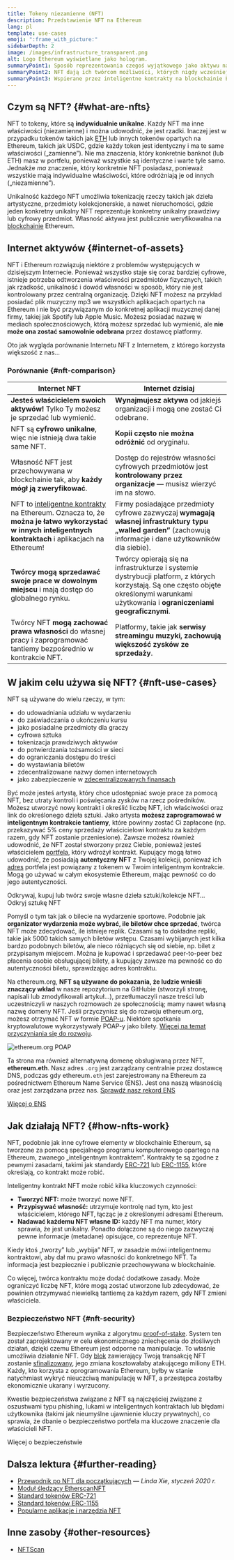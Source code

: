 ```yaml
---
title: Tokeny niezamienne (NFT)
description: Przedstawienie NFT na Ethereum
lang: pl
template: use-cases
emoji: ":frame_with_picture:"
sidebarDepth: 2
image: /images/infrastructure_transparent.png
alt: Logo Ethereum wyświetlane jako hologram.
summaryPoint1: Sposób reprezentowania czegoś wyjątkowego jako aktywu na blockchainie Ethereum.
summaryPoint2: NFT dają ich twórcom możliwości, których nigdy wcześniej nie mieli.
summaryPoint3: Wspierane przez inteligentne kontrakty na blockchainie Ethereum.
---
```


## Czym są NFT? {#what-are-nfts}

NFT to tokeny, które są **indywidualnie unikalne**. Każdy NFT ma inne właściwości (niezamienne) i można udowodnić, że jest rzadki. Inaczej jest w przypadku tokenów takich jak [ETH](/glossary/#ether) lub innych tokenów opartych na Ethereum, takich jak USDC, gdzie każdy token jest identyczny i ma te same właściwości („zamienne”). Nie ma znaczenia, który konkretnie banknot (lub ETH) masz w portfelu, ponieważ wszystkie są identyczne i warte tyle samo. Jednakże _ma_ znaczenie, który konkretnie NFT posiadasz, ponieważ wszystkie mają indywidualne właściwości, które odróżniają je od innych („niezamienne”).

Unikalność każdego NFT umożliwia tokenizację rzeczy takich jak dzieła artystyczne, przedmioty kolekcjonerskie, a nawet nieruchomości, gdzie jeden konkretny unikalny NFT reprezentuje konkretny unikalny prawdziwy lub cyfrowy przedmiot. Własność aktywa jest publicznie weryfikowalna na [blockchainie](/glossary/#blockchain) Ethereum.

<YouTube id="Xdkkux6OxfM" />

## Internet aktywów {#internet-of-assets}

NFT i Ethereum rozwiązują niektóre z problemów występujących w dzisiejszym Internecie. Ponieważ wszystko staje się coraz bardziej cyfrowe, istnieje potrzeba odtworzenia właściwości przedmiotów fizycznych, takich jak rzadkość, unikalność i dowód własności w sposób, który nie jest kontrolowany przez centralną organizację. Dzięki NFT możesz na przykład posiadać plik muzyczny mp3 we wszystkich aplikacjach opartych na Ethereum i nie być przywiązanym do konkretnej aplikacji muzycznej danej firmy, takiej jak Spotify lub Apple Music. Możesz posiadać nazwę w mediach społecznościowych, którą możesz sprzedać lub wymienić, ale **nie może ona zostać samowolnie odebrana** przez dostawcę platformy.

Oto jak wygląda porównanie Internetu NFT z Internetem, z którego korzysta większość z nas...

### Porównanie {#nft-comparison}

| Internet NFT                                                                                                                                                                         | Internet dzisiaj                                                                                                                                                                          |
| ------------------------------------------------------------------------------------------------------------------------------------------------------------------------------------ | ----------------------------------------------------------------------------------------------------------------------------------------------------------------------------------------- |
| **Jesteś właścicielem swoich aktywów!** Tylko Ty możesz je sprzedać lub wymienić.                                                                                                    | **Wynajmujesz aktywa** od jakiejś organizacji i mogą one zostać Ci odebrane.                                                                                                              |
| NFT są **cyfrowo unikalne**, więc nie istnieją dwa takie same NFT.                                                                                                                   | **Kopii często nie można odróżnić** od oryginału.                                                                                                                                         |
| Własność NFT jest przechowywana w blockchainie tak, aby **każdy mógł ją zweryfikować**.                                                                                              | Dostęp do rejestrów własności cyfrowych przedmiotów jest **kontrolowany przez organizacje** — musisz wierzyć im na słowo.                                                                 |
| NFT to [inteligentne kontrakty](/glossary/#smart-contract) na Ethereum. Oznacza to, że **można je łatwo wykorzystać w innych inteligentnych kontraktach** i aplikacjach na Ethereum! | Firmy posiadające przedmioty cyfrowe zazwyczaj **wymagają własnej infrastruktury typu „walled garden”** (zachowują informacje i dane użytkowników dla siebie).                            |
| **Twórcy mogą sprzedawać swoje prace w dowolnym miejscu** i mają dostęp do globalnego rynku.                                                                                         | Twórcy opierają się na infrastrukturze i systemie dystrybucji platform, z których korzystają. Są one często objęte określonymi warunkami użytkowania i **ograniczeniami geograficznymi**. |
| Twórcy NFT **mogą zachować prawa własności** do własnej pracy i zaprogramować tantiemy bezpośrednio w kontrakcie NFT.                                                                | Platformy, takie jak **serwisy streamingu muzyki, zachowują większość zysków ze sprzedaży**.                                                                                              |

## W jakim celu używa się NFT? {#nft-use-cases}

NFT są używane do wielu rzeczy, w tym:

- do udowadniania udziału w wydarzeniu
- do zaświadczania o ukończeniu kursu
- jako posiadalne przedmioty dla graczy
- cyfrowa sztuka
- tokenizacja prawdziwych aktywów
- do potwierdzania tożsamości w sieci
- do ograniczania dostępu do treści
- do wystawiania biletów
- zdecentralizowane nazwy domen internetowych
- jako zabezpieczenie w [zdecentralizowanych finansach](/glossary/#defi)

Być może jesteś artystą, który chce udostępniać swoje prace za pomocą NFT, bez utraty kontroli i poświęcania zysków na rzecz pośredników. Możesz utworzyć nowy kontrakt i określić liczbę NFT, ich właściwości oraz link do określonego dzieła sztuki. Jako artysta **możesz zaprogramować w inteligentnym kontrakcie tantiemy**, które powinny zostać Ci zapłacone (np. przekazywać 5% ceny sprzedaży właścicielowi kontraktu za każdym razem, gdy NFT zostanie przeniesione). Zawsze możesz również udowodnić, że NFT został stworzony przez Ciebie, ponieważ jesteś właścicielem [portfela](/glossary/#wallet), który wdrożył kontrakt. Kupujący mogą łatwo udowodnić, że posiadają **autentyczny NFT** z Twojej kolekcji, ponieważ ich [adres](/glossary/#address) portfela jest powiązany z tokenem w Twoim inteligentnym kontrakcie. Mogą go używać w całym ekosystemie Ethereum, mając pewność co do jego autentyczności.

<InfoBanner shouldSpaceBetween emoji=":eyes:" mt="8">
  <div>Odkrywaj, kupuj lub twórz swoje własne dzieła sztuki/kolekcje NFT...</div>
  <ButtonLink href="/apps/categories/collectibles">
    Odkryj sztukę NFT
  </ButtonLink>
</InfoBanner>

Pomyśl o tym tak jak o bilecie na wydarzenie sportowe. Podobnie jak **organizator wydarzenia może wybrać, ile biletów chce sprzedać**, twórca NFT może zdecydować, ile istnieje replik. Czasami są to dokładne repliki, takie jak 5000 takich samych biletów wstępu. Czasami wybijanych jest kilka bardzo podobnych biletów, ale nieco różniących się od siebie, np. bilet z przypisanym miejscem. Można je kupować i sprzedawać peer-to-peer bez płacenia osobie obsługującej bilety, a kupujący zawsze ma pewność co do autentyczności biletu, sprawdzając adres kontraktu.

Na ethereum.org, **NFT są używane do pokazania, że ludzie wnieśli znaczący wkład** w nasze repozytorium na GitHubie (stworzyli stronę, napisali lub zmodyfikowali artykuł...), przetłumaczyli nasze treści lub uczestniczyli w naszych rozmowach ze społecznością; mamy nawet własną nazwę domeny NFT. Jeśli przyczynisz się do rozwoju ethereum.org, możesz otrzymać NFT w formie [POAP-u](/glossary/#poap). Niektóre spotkania kryptowalutowe wykorzystywały POAP-y jako bilety. [Więcej na temat przyczyniania się do rozwoju](/contributing/#poap).

![ethereum.org POAP](./poap.png)

Ta strona ma również alternatywną domenę obsługiwaną przez NFT, **ethereum.eth**. Nasz adres `.org` jest zarządzany centralnie przez dostawcę DNS, podczas gdy ethereum`.eth` jest zarejestrowany na Ethereum za pośrednictwem Ethereum Name Service (ENS). Jest ona naszą własnością oraz jest zarządzana przez nas. [Sprawdź nasz rekord ENS](https://app.ens.domains/name/ethereum.eth)

[Więcej o ENS](https://app.ens.domains)

<Divider />

## Jak działają NFT? {#how-nfts-work}

NFT, podobnie jak inne cyfrowe elementy w blockchainie Ethereum, są tworzone za pomocą specjalnego programu komputerowego opartego na Ethereum, zwanego „inteligentnym kontraktem”. Kontrakty te są zgodne z pewnymi zasadami, takimi jak standardy [ERC-721](/glossary/#erc-721) lub [ERC-1155](/glossary/#erc-1155), które określają, co kontrakt może robić.

Inteligentny kontrakt NFT może robić kilka kluczowych czynności:

- **Tworzyć NFT:** może tworzyć nowe NFT.
- **Przypisywać własność:** utrzymuje kontrolę nad tym, kto jest właścicielem, którego NFT, łącząc je z określonymi adresami Ethereum.
- **Nadawać każdemu NFT własne ID:** każdy NFT ma numer, który sprawia, że jest unikalny. Ponadto dołączone są do niego zazwyczaj pewne informacje (metadane) opisujące, co reprezentuje NFT.

Kiedy ktoś „tworzy” lub „wybija” NFT, w zasadzie mówi inteligentnemu kontraktowi, aby dał mu prawo własności do konkretnego NFT. Ta informacja jest bezpiecznie i publicznie przechowywana w blockchainie.

Co więcej, twórca kontraktu może dodać dodatkowe zasady. Może ograniczyć liczbę NFT, które mogą zostać utworzone lub zdecydować, że powinien otrzymywać niewielką tantiemę za każdym razem, gdy NFT zmieni właściciela.

### Bezpieczeństwo NFT {#nft-security}

Bezpieczeństwo Ethereum wynika z algorytmu [proof-of-stake](/glossary/#pos). System ten został zaprojektowany w celu ekonomicznego zniechęcenia do złośliwych działań, dzięki czemu Ethereum jest odporne na manipulacje. To właśnie umożliwia działanie NFT. Gdy [blok](/glossary/#block) zawierający Twoją transakcję NFT zostanie [sfinalizowany](/glossary/#finality), jego zmiana kosztowałaby atakującego miliony ETH. Każdy, kto korzysta z oprogramowania Ethereum, byłby w stanie natychmiast wykryć nieuczciwą manipulację w NFT, a przestępca zostałby ekonomicznie ukarany i wyrzucony.

Kwestie bezpieczeństwa związane z NFT są najczęściej związane z oszustwami typu phishing, lukami w inteligentnych kontraktach lub błędami użytkownika (takimi jak nieumyślne ujawnienie kluczy prywatnych), co sprawia, że dbanie o bezpieczeństwo portfela ma kluczowe znaczenie dla właścicieli NFT.

<ButtonLink href="/security/">
  Więcej o bezpieczeństwie
</ButtonLink>

## Dalsza lektura {#further-reading}

- [Przewodnik po NFT dla początkujących](https://linda.mirror.xyz/df649d61efb92c910464a4e74ae213c4cab150b9cbcc4b7fb6090fc77881a95d) — _Linda Xie, styczeń 2020 r._
- [Moduł śledzący EtherscanNFT](https://etherscan.io/nft-top-contracts)
- [Standard tokenów ERC-721](/developers/docs/standards/tokens/erc-721/)
- [Standard tokenów ERC-1155](/developers/docs/standards/tokens/erc-1155/)
- [Popularne aplikacje i narzędzia NFT](https://www.ethereum-ecosystem.com/blockchains/ethereum/nfts)

## Inne zasoby {#other-resources}

- [NFTScan](https://nftscan.com/)

<Divider />

<QuizWidget quizKey="nfts" />
